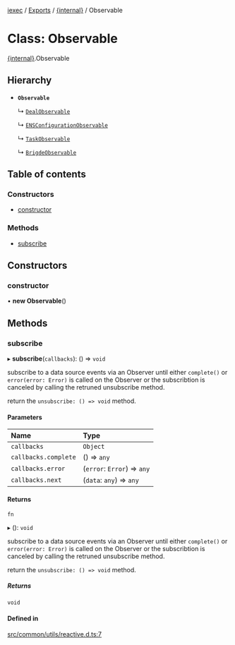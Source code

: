 [iexec](../README.md) / [Exports](../modules.md) / [{internal}](../modules/internal_.md) / Observable

# Class: Observable

[{internal}](../modules/internal_.md).Observable

## Hierarchy

- **`Observable`**

  ↳ [`DealObservable`](internal_.DealObservable.md)

  ↳ [`ENSConfigurationObservable`](internal_.ENSConfigurationObservable.md)

  ↳ [`TaskObservable`](internal_.TaskObservable.md)

  ↳ [`BrigdeObservable`](internal_.BrigdeObservable.md)

## Table of contents

### Constructors

- [constructor](internal_.Observable.md#constructor)

### Methods

- [subscribe](internal_.Observable.md#subscribe)

## Constructors

### constructor

• **new Observable**()

## Methods

### subscribe

▸ **subscribe**(`callbacks`): () => `void`

subscribe to a data source events via an Observer until either `complete()` or `error(error: Error)` is called on the Observer or the subscribtion is canceled by calling the retruned unsubscribe method.

return the `unsubscribe: () => void` method.

#### Parameters

| Name | Type |
| :------ | :------ |
| `callbacks` | `Object` |
| `callbacks.complete` | () => `any` |
| `callbacks.error` | (`error`: `Error`) => `any` |
| `callbacks.next` | (`data`: `any`) => `any` |

#### Returns

`fn`

▸ (): `void`

subscribe to a data source events via an Observer until either `complete()` or `error(error: Error)` is called on the Observer or the subscribtion is canceled by calling the retruned unsubscribe method.

return the `unsubscribe: () => void` method.

##### Returns

`void`

#### Defined in

[src/common/utils/reactive.d.ts:7](https://github.com/iExecBlockchainComputing/iexec-sdk/blob/af88fc2/src/common/utils/reactive.d.ts#L7)
